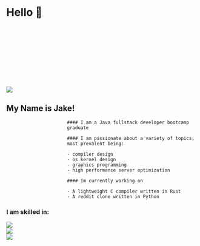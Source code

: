 <div>
  <h1>Hello 👋</h1>
  <!--   <img src="https://i.imgur.com/mBOLoZc.gif" alt="a nice pixel art of a scenic view, with a tree and leaves falling"></img> -->

  <div style="height: 10rem; overflow: hidden">
  </div>
    <img
      src="https://i.pinimg.com/originals/60/a5/85/60a58511e5c70a418ac743f7df8134fa.gif">
  
  ## My Name is Jake!

  <div align="left" style="margin-left: 10rem;">

    #### I am a Java fullstack developer bootcamp graduate

    #### I am passionate about a variety of topics, most prevalent being:

    - compiler design
    - os kernel design
    - graphics programming
    - high performance server optimization

    #### Im currently working on

    - A lightweight C compiler written in Rust
    - A reddit clone written in Python
  </div>

  ### I am skilled in:

  <div>
    <a href="https://skillicons.dev">
      <img src="https://skillicons.dev/icons?i=rust,python,java,javascript,typescript,git,linux" /><br>
      <img src="https://skillicons.dev/icons?i=angular,arduino,aws,django,html,css,eclipse" /><br>
      <img src="https://skillicons.dev/icons?i=github,gradle,heroku,mysql,postman,spring,threejs" /><br>
    </a>
  </div>

</div>
